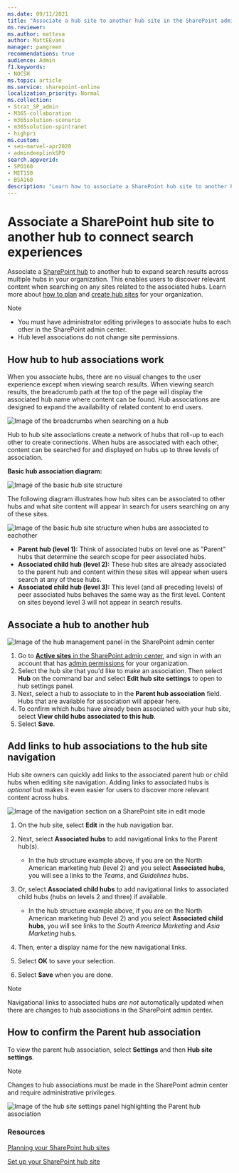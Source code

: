 ```yaml
---
ms.date: 09/11/2021
title: "Associate a hub site to another hub site in the SharePoint admin center"
ms.reviewer:
ms.author: matteva
author: MattEEvans
manager: pamgreen
recommendations: true
audience: Admin
f1.keywords:
- NOCSH
ms.topic: article
ms.service: sharepoint-online
localization_priority: Normal
ms.collection:
- Strat_SP_admin
- M365-collaboration
- m365solution-scenario
- m365solution-spintranet
- highpri
ms.custom:
- seo-marvel-apr2020
- admindeeplinkSPO
search.appverid:
- SPO160
- MET150
- BSA160
description: "Learn how to associate a SharePoint hub site to another hub site."
---
```


# Associate a SharePoint hub site to another hub to connect search experiences

Associate a [SharePoint hub](https://support.microsoft.com/office/what-is-a-sharepoint-hub-site-fe26ae84-14b7-45b6-a6d1-948b3966427f) to another hub to expand search results across multiple hubs in your organization. This enables users to discover relevant content when searching on any sites related to the associated hubs. Learn more about [how to plan](planning-hub-sites.md) and [create hub sites](create-hub-site.md) for your organization.

> [!NOTE]
>
> - You must have administrator editing privileges to associate hubs to each other in the SharePoint admin center.
> - Hub level associations do not change site permissions.

## How hub to hub associations work

When you associate hubs, there are no visual changes to the user experience except when viewing search results. When viewing search results, the breadcrumb path at the top of the page will display the associated hub name where content can be found. Hub associations are designed to expand the availability of related content to end users.

![Image of the breadcrumbs when searching on a hub](media/hub-creadcrumb.png)

Hub to hub site associations create a network of hubs that roll-up to each other to create connections. When hubs are associated with each other, content can be searched for and displayed on hubs up to three levels of association.

**Basic hub association diagram:**

![Image of the basic hub site structure](media/basic-hub-structure.png)

The following diagram illustrates how hub sites can be associated to other hubs and what site content will appear in search for users searching on any of these sites.

![Image of the basic hub site structure when hubs are associated to eachother](media/hub-structure-layered.png)

- **Parent hub (level 1):** Think of associated hubs on level one as "Parent" hubs that determine the search scope for peer associated hubs.
- **Associated child hub (level 2):** These hub sites are already associated to the parent hub and content within these sites will appear when users search at any of these hubs.
- **Associated child hub (level 3):** This level (and all preceding levels) of peer associated hubs behaves the same way as the first level. Content on sites beyond level 3 will not appear in search results.

## Associate a hub to another hub

![Image of the hub management panel in the SharePoint admin center](media/hub-settings-admin-2.png)

1. Go to <a href="https://go.microsoft.com/fwlink/?linkid=2185220" target="_blank">**Active sites** in the SharePoint admin center</a>, and sign in with an account that has [admin permissions](./sharepoint-admin-role.md) for your organization.
2. Select the hub site that you'd like to make an association. Then select **Hub** on the command bar and select **Edit hub site settings** to open to hub settings panel.
3. Next, select a hub to associate to in the **Parent hub association** field. Hubs that are available for association will appear here.
4. To confirm which hubs have already been associated with your hub site, select **View child hubs associated to this hub**.
5. Select **Save**.

## Add links to hub associations to the hub site navigation
Hub site owners can quickly add links to the associated parent hub or child hubs when editing site navigation. Adding links to associated hubs is *optional* but makes it even easier for users to discover more relevant content across hubs.

![Image of the navigation section on a SharePoint site in edit mode](media/hub-nav-links.png)

1. On the hub site, select **Edit** in the hub navigation bar.
2. Next, select **Associated hubs** to add navigational links to the Parent hub(s).

    - In the hub structure example above, if you are on the North American marketing hub (level 2) and you select **Associated hubs**, you will see a links to the *Teams*, and *Guidelines* hubs.

3. Or, select **Associated child hubs** to add navigational links to associated child hubs (hubs on levels 2 and three) if available.

    - In the hub structure example above, if you are on the North American marketing hub (level 2) and you select **Associated child hubs**, you will see links to the *South America Marketing* and *Asia Marketing* hubs.

4. Then, enter a display name for the new navigational links.
5. Select **OK** to save your selection.
6. Select **Save** when you are done.

> [!NOTE]
> Navigational links to associated hubs *are not* automatically updated when there are changes to hub associations in the SharePoint admin center.

## How to confirm the Parent hub association

To view the parent hub association, select **Settings** and then **Hub site settings**.

> [!NOTE]
> Changes to hub associations must be made in the SharePoint admin center and require administrative privileges.

![Image of the hub site settings panel highlighting the Parent hub association](media/hub-setting-panel-2.png)

### Resources

[Planning your SharePoint hub sites](planning-hub-sites.md)
<br>

[Set up your SharePoint hub site](https://support.microsoft.com/office/set-up-your-sharepoint-hub-site-e2daed64-658c-4462-aeaf-7d1a92eba098)

